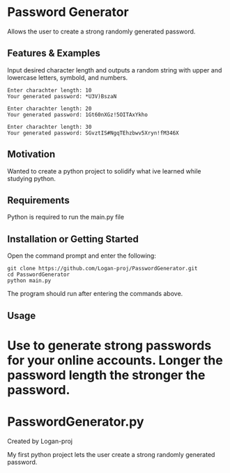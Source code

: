 # Password Generator

Allows the user to create a strong randomly generated password.

## Features & Examples

Input desired character length and outputs a random string with upper and lowercase letters, symbold, and numbers.

    Enter charachter length: 10
    Your generated password: *U3V)BszaN

    Enter charachter length: 20
    Your generated password: 1Gt60nXGz!5OITAxYkho

    Enter charachter length: 30
    Your generated password: SGvztIS#NgqTEhzbwv5Xryn!fM346X

## Motivation

Wanted to create a python project to solidify what ive learned while studying python.

## Requirements

Python is required to run the main.py file

## Installation or Getting Started

Open the command prompt and enter the following:

    git clone https://github.com/Logan-proj/PasswordGenerator.git
    cd PasswordGenerator
    python main.py

The program should run after entering the commands above.

## Usage

Use to generate strong passwords for your online accounts.
Longer the password length the stronger the password.
=======
# PasswordGenerator.py
Created by Logan-proj

My first python project lets the user create a strong randomly generated password.
